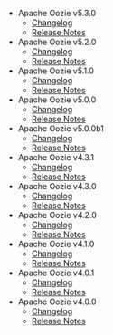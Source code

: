 
<!---
# Licensed to the Apache Software Foundation (ASF) under one
# or more contributor license agreements.  See the NOTICE file
# distributed with this work for additional information
# regarding copyright ownership.  The ASF licenses this file
# to you under the Apache License, Version 2.0 (the
# "License"); you may not use this file except in compliance
# with the License.  You may obtain a copy of the License at
#
#     http://www.apache.org/licenses/LICENSE-2.0
#
# Unless required by applicable law or agreed to in writing, software
# distributed under the License is distributed on an "AS IS" BASIS,
# WITHOUT WARRANTIES OR CONDITIONS OF ANY KIND, either express or implied.
# See the License for the specific language governing permissions and
# limitations under the License.
-->
* Apache Oozie v5.3.0
    * [Changelog](5.3.0/CHANGELOG.5.3.0.html)
    * [Release Notes](5.3.0/RELEASENOTES.5.3.0.html)
* Apache Oozie v5.2.0
    * [Changelog](5.2.0/CHANGELOG.5.2.0.html)
    * [Release Notes](5.2.0/RELEASENOTES.5.2.0.html)
* Apache Oozie v5.1.0
    * [Changelog](5.1.0/CHANGELOG.5.1.0.html)
    * [Release Notes](5.1.0/RELEASENOTES.5.1.0.html)
* Apache Oozie v5.0.0
    * [Changelog](5.0.0/CHANGELOG.5.0.0.html)
    * [Release Notes](5.0.0/RELEASENOTES.5.0.0.html)
* Apache Oozie v5.0.0b1
    * [Changelog](5.0.0b1/CHANGELOG.5.0.0b1.html)
    * [Release Notes](5.0.0b1/RELEASENOTES.5.0.0b1.html)
* Apache Oozie v4.3.1
    * [Changelog](4.3.1/CHANGELOG.4.3.1.html)
    * [Release Notes](4.3.1/RELEASENOTES.4.3.1.html)
* Apache Oozie v4.3.0
    * [Changelog](4.3.0/CHANGELOG.4.3.0.html)
    * [Release Notes](4.3.0/RELEASENOTES.4.3.0.html)
* Apache Oozie v4.2.0
    * [Changelog](4.2.0/CHANGELOG.4.2.0.html)
    * [Release Notes](4.2.0/RELEASENOTES.4.2.0.html)
* Apache Oozie v4.1.0
    * [Changelog](4.1.0/CHANGELOG.4.1.0.html)
    * [Release Notes](4.1.0/RELEASENOTES.4.1.0.html)
* Apache Oozie v4.0.1
    * [Changelog](4.0.1/CHANGELOG.4.0.1.html)
    * [Release Notes](4.0.1/RELEASENOTES.4.0.1.html)
* Apache Oozie v4.0.0
    * [Changelog](4.0.0/CHANGELOG.4.0.0.html)
    * [Release Notes](4.0.0/RELEASENOTES.4.0.0.html)
